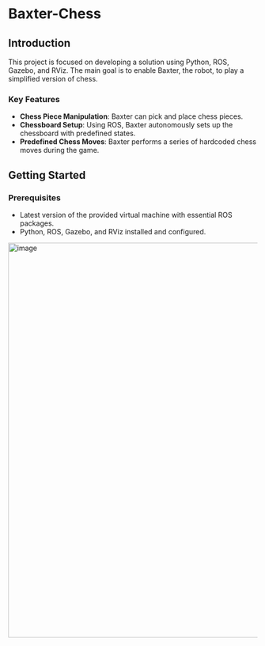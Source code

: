 # Baxter-Chess
## Introduction
This project is focused on developing a solution using Python, ROS, Gazebo, and RViz. The main goal is to enable Baxter, the robot, to play a simplified version of chess.

### Key Features
- **Chess Piece Manipulation**: Baxter can pick and place chess pieces.
- **Chessboard Setup**: Using ROS, Baxter autonomously sets up the chessboard with predefined states.
- **Predefined Chess Moves**: Baxter performs a series of hardcoded chess moves during the game.

## Getting Started

### Prerequisites
- Latest version of the provided virtual machine with essential ROS packages.
- Python, ROS, Gazebo, and RViz installed and configured.


<img width="798" alt="image" src="https://github.com/rahulkstk/Baxter-Chess/assets/84446317/1c556247-4d86-4f1d-9914-ff901df00162">
